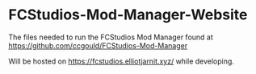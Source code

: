 # FCStudios-Mod-Manager-Website
The files needed to run the FCStudios Mod Manager found at https://github.com/ccgould/FCStudios-Mod-Manager

Will be hosted on https://fcstudios.elliotjarnit.xyz/ while developing.